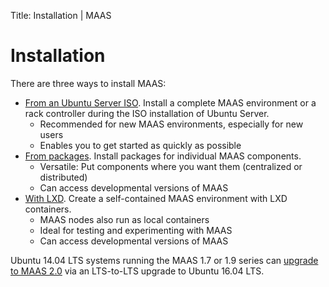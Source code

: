 Title: Installation | MAAS


# Installation

There are three ways to install MAAS:

- [From an Ubuntu Server ISO][install-from-iso]. Install a complete MAAS
  environment or a rack controller during the ISO installation of Ubuntu
  Server.
    - Recommended for new MAAS environments, especially for new users
    - Enables you to get started as quickly as possible
- [From packages][install-from-packages]. Install packages for individual MAAS
  components.
    - Versatile: Put components where you want them (centralized or distributed)
    - Can access developmental versions of MAAS
- [With LXD][install-with-lxd]. Create a self-contained MAAS
  environment with LXD containers.
    - MAAS nodes also run as local containers
    - Ideal for testing and experimenting with MAAS
    - Can access developmental versions of MAAS

Ubuntu 14.04 LTS systems running the MAAS 1.7 or 1.9 series can
[upgrade to MAAS 2.0][upgrade-to-v2] via an LTS-to-LTS upgrade to Ubuntu 16.04
LTS.


<!-- LINKS -->

[install-from-iso]: installconfig-server-iso.md
[install-from-packages]: installconfig-package-install.md
[install-with-lxd]: installconfig-lxd-install.md
[upgrade-to-v2]: installconfig-upgrade-to-2.md
